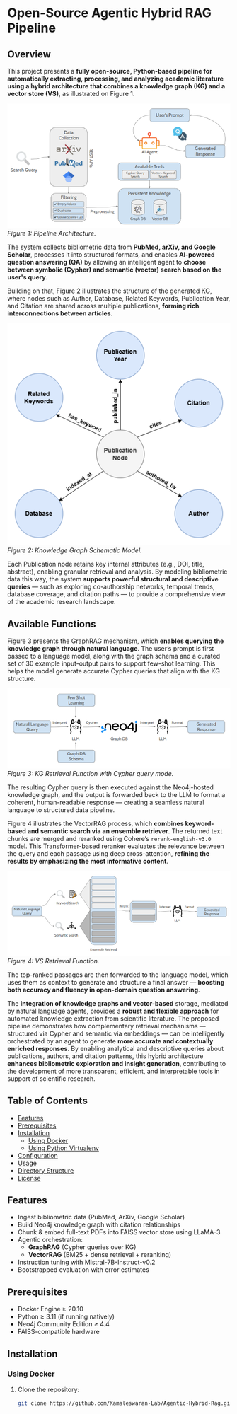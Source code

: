 # Open-Source Agentic Hybrid RAG Pipeline

## Overview
This project presents a **fully open-source, Python-based pipeline for automatically extracting, processing, and analyzing academic literature using a hybrid architecture that combines a knowledge graph (KG) and a vector store (VS)**, as illustrated on Figure 1.

![Pipeline Overview](assets/general_workflow.png)  
*Figure 1: Pipeline Architecture.*  

The system collects bibliometric data from **PubMed, arXiv, and Google Scholar**, processes it into structured formats, and enables **AI-powered question answering (QA)** by allowing an intelligent agent to **choose between symbolic (Cypher) and semantic (vector) search based on the user's query**.

Building on that, Figure 2 illustrates the structure of the generated KG, where nodes such as Author, Database, Related Keywords, Publication Year, and Citation are shared across multiple publications, **forming rich interconnections between articles**.

![KG](assets/kg.png) 
*Figure 2: Knowledge Graph Schematic Model.*

Each Publication node retains key internal attributes (e.g., DOI, title, abstract), enabling granular retrieval and analysis. By modeling bibliometric data this way, the system **supports powerful structural and descriptive queries** — such as exploring co-authorship networks, temporal trends, database coverage, and citation paths — to provide a comprehensive view of the academic research landscape.

## Available Functions

Figure 3 presents the GraphRAG mechanism, which **enables querying the knowledge graph through natural language**. The user’s prompt is first passed to a language model, along with the graph schema and a curated set of 30 example input-output pairs to support few-shot learning. This helps the model generate accurate Cypher queries that align with the KG structure.

![Cypher](assets/cypher.png) 
*Figure 3: KG Retrieval Function with Cypher query mode.*

The resulting Cypher query is then executed against the Neo4j-hosted knowledge graph, and the output is forwarded back to the LLM to format a coherent, human-readable response — creating a seamless natural language to structured data pipeline.

Figure 4 illustrates the VectorRAG process, which **combines keyword-based and semantic search via an ensemble retriever**. The returned text chunks are merged and reranked using Cohere’s `rerank-english-v3.0` model. This Transformer-based reranker evaluates the relevance between the query and each passage using deep cross-attention, **refining the results by emphasizing the most informative content**.

![VS](assets/sim.png) 
*Figure 4: VS Retrieval Function.*

The top-ranked passages are then forwarded to the language model, which uses them as context to generate and structure a final answer — **boosting both accuracy and fluency in open-domain question answering**.

The **integration of knowledge graphs and vector-based** storage, mediated by natural language agents, provides a **robust and flexible approach** for automated knowledge extraction from scientific literature. The proposed pipeline demonstrates how complementary retrieval mechanisms — structured via Cypher and semantic via embeddings — can be intelligently orchestrated by an agent to generate **more accurate and contextually enriched responses**. By enabling analytical and descriptive queries about publications, authors, and citation patterns, this hybrid architecture **enhances bibliometric exploration and insight generation**, contributing to the development of more transparent, efficient, and interpretable tools in support of scientific research.

## Table of Contents
- [Features](#features)  
- [Prerequisites](#prerequisites)  
- [Installation](#installation)  
  - [Using Docker](#using-docker)  
  - [Using Python Virtualenv](#using-python-virtualenv)  
- [Configuration](#configuration)  
- [Usage](#usage)  
- [Directory Structure](#directory-structure)  
- [License](#license)  

## Features
- Ingest bibliometric data (PubMed, ArXiv, Google Scholar)  
- Build Neo4j knowledge graph with citation relationships  
- Chunk & embed full-text PDFs into FAISS vector store using LLaMA-3  
- Agentic orchestration:  
  - **GraphRAG** (Cypher queries over KG)  
  - **VectorRAG** (BM25 + dense retrieval + reranking)  
- Instruction tuning with Mistral-7B-Instruct-v0.2   
- Bootstrapped evaluation with error estimates  

## Prerequisites
- Docker Engine ≥ 20.10  
- Python ≥ 3.11 (if running natively)  
- Neo4j Community Edition ≥ 4.4  
- FAISS-compatible hardware  

## Installation

### Using Docker
1. Clone the repository:  
   ```bash
   git clone https://github.com/Kamaleswaran-Lab/Agentic-Hybrid-Rag.git
